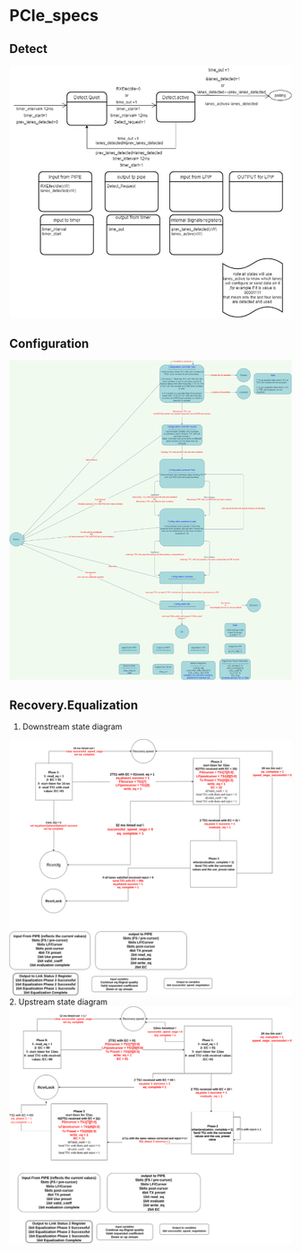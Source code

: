 # PCIe_specs

## Detect
<img src=images/Detect.png width = 700>

## Configuration
<img src=images/Configuration.png width = 700>

## Recovery.Equalization
1. Downstream state diagram
<img src=images/equalization_DownStream.png width = 700>
2. Upstream state diagram
<img src=images/equalization_upstream.png width = 700>

